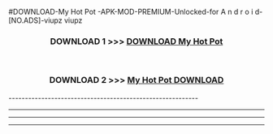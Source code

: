#DOWNLOAD-My Hot Pot -APK-MOD-PREMIUM-Unlocked-for A n d r o i d-[NO.ADS]-viupz viupz 



<div align="center">

<h3>DOWNLOAD 1 >>> <a href="https://getmod2.web.app/?judul=My Hot Pot ">DOWNLOAD My Hot Pot </a></h3><br>

<h3>DOWNLOAD 2 >>> <a href="https://getmod2.web.app/?judul=My Hot Pot ">My Hot Pot  DOWNLOAD </a></h3>

</div>
----------------------------------------------------------

----------------------------------------------------------

----------------------------------------------------------

----------------------------------------------------------



